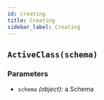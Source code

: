 ```yaml
---
id: creating
title: Creating
sidebar_label: Creating
---
```


## `ActiveClass(schema)`

### Parameters
- `schema` *(object):* a Schema

